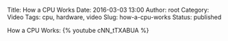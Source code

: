 Title: How a CPU Works
Date: 2016-03-03 13:00
Author: root
Category: Video
Tags: cpu, hardware, video
Slug: how-a-cpu-works
Status: published

How a CPU Works:
{% youtube cNN_tTXABUA %}
